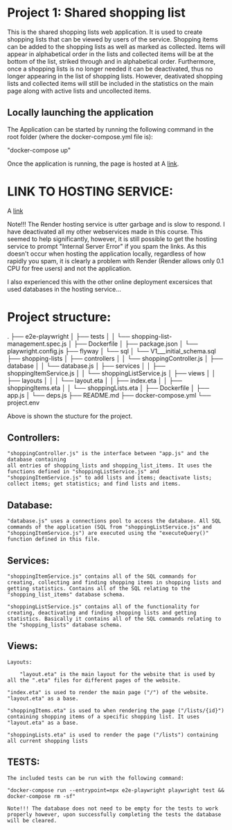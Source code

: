 # Project 1: Shared shopping list

This is the shared shopping lists web application. It is used to create shopping lists that can be viewed by users of the service. Shopping items can be added to the shopping lists as well as marked as collected. Items will appear in alphabetical order in the lists and collected items will be at the bottom of the list, striked through and in alphabetical order. Furthermore, once a shopping lists is no longer needed it can be deactivated, thus no longer appearing in the list of shopping lists. However, deativated shopping lists and collected items will still be included in the statistics on the main page along with active lists and uncollected items.

## Locally launching the application

The Application can be started by running the following command in the root folder (where the docker-compose.yml file is):

"docker-compose up"

Once the application is running, the page is hosted at A [link]("http://localhost:7777/").



# LINK TO HOSTING SERVICE:

A [link](https://king-terry-davis-wsdproject-i-shared.onrender.com)

Note!!! The Render hosting service is utter garbage and is slow to respond. I have deactivated all my other webservices made in this course. This seemed to help significantly, however, it is still possible to get the hosting service to prompt "Internal Server Error" if you spam the links. As this doesn't occur when hosting the application locally, regardless of how rapidly you spam, it is clearly a problem with Render (Render allows only 0.1 CPU for free users) and not the application. 

I also experienced this with the other online deployment excersices that used databases in the hosting service...

# Project structure:
.
├── e2e-playwright
│   ├── tests
│   │   └── shopping-list-management.spec.js
│   ├── Dockerfile
│   ├── package.json
│   └── playwright.config.js
├── flyway
│   └── sql
│       └── V1___initial_schema.sql
├── shopping-lists
│   ├── controllers
│   │   └── shoppingController.js
│   ├── database
│   │   └── database.js
│   ├── services
│   │   ├── shoppingItemService.js
│   │   └── shoppingListService.js
│   ├── views
│   │   ├── layouts
│   │   │   └── layout.eta
│   │   ├── index.eta
│   │   ├── shoppingItems.eta
│   │   └── shoppingLists.eta
│   ├── Dockerfile
│   ├── app.js
│   └── deps.js
├── README.md
├── docker-compose.yml
└── project.env

Above is shown the stucture for the project. 

## Controllers:

    "shoppingController.js" is the interface between "app.js" and the database containing 
    all entries of shopping_lists and shopping_list_items. It uses the functions defined in "shoppingListService.js" and "shoppingItemService.js" to add lists and items; deactivate lists; collect items; get statistics; and find lists and items.

## Database:

    "database.js" uses a connections pool to access the database. All SQL commands of the application (SQL from "shoppingListService.js" and "shoppingItemService.js") are executed using the "executeQuery()" function defined in this file.

## Services:

    "shoppingItemService.js" contains all of the SQL commands for creating, collecting and finding shopping items in shopping lists and getting statistics. Contains all of the SQL relating to the "shopping_list_items" database schema.

    "shoppingListService.js" contains all of the functionality for creating, deactivating and finding shopping lists and getting statistics. Basically it contains all of the SQL commands relating to the "shopping_lists" database schema.

## Views:
    
    Layouts:

        "layout.eta" is the main layout for the website that is used by all the ".eta" files for different pages of the website.

    "index.eta" is used to render the main page ("/") of the website. "layout.eta" as a base.

    "shoppingItems.eta" is used to when rendering the page ("/lists/{id}") containing shopping items of a specific shopping list. It uses "layout.eta" as a base.

    "shoppingLists.eta" is used to render the page ("/lists") containing all current shopping lists

## TESTS:

    The included tests can be run with the following command: 
    
    "docker-compose run --entrypoint=npx e2e-playwright playwright test && docker-compose rm -sf"

    Note!!! The database does not need to be empty for the tests to work properly however, upon successfully completing the tests the database will be cleared.